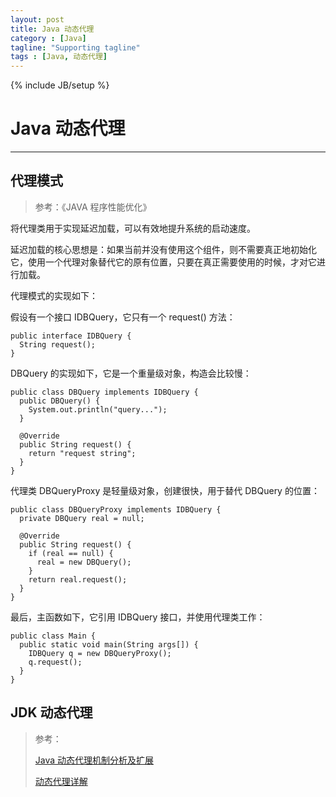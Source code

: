 ```yaml
---
layout: post
title: Java 动态代理
category : [Java]
tagline: "Supporting tagline"
tags : [Java, 动态代理]
---
```

{% include JB/setup %}
# Java 动态代理
---

## 代理模式

> 参考：《JAVA 程序性能优化》

将代理类用于实现延迟加载，可以有效地提升系统的启动速度。

延迟加载的核心思想是：如果当前并没有使用这个组件，则不需要真正地初始化它，使用一个代理对象替代它的原有位置，只要在真正需要使用的时候，才对它进行加载。

<!--break-->

代理模式的实现如下：

假设有一个接口 IDBQuery，它只有一个 request() 方法：

```
public interface IDBQuery {
  String request();
}
```

DBQuery 的实现如下，它是一个重量级对象，构造会比较慢：

```
public class DBQuery implements IDBQuery {
  public DBQuery() {
    System.out.println("query...");
  }
  
  @Override
  public String request() {
    return "request string";
  }
}
```

代理类 DBQueryProxy 是轻量级对象，创建很快，用于替代 DBQuery 的位置：

```
public class DBQueryProxy implements IDBQuery {
  private DBQuery real = null;
  
  @Override
  public String request() {
    if (real == null) {
      real = new DBQuery();
    }
    return real.request();
  }
}
```

最后，主函数如下，它引用 IDBQuery 接口，并使用代理类工作：

```
public class Main {
  public static void main(String args[]) {
    IDBQuery q = new DBQueryProxy();
    q.request();
  }
}
```


## JDK 动态代理

> 参考：
>
> [Java 动态代理机制分析及扩展](https://www.ibm.com/developerworks/cn/java/j-lo-proxy1/index.html)
> 
> [动态代理详解](https://www.cnblogs.com/fengmingyue/p/6092151.html)


